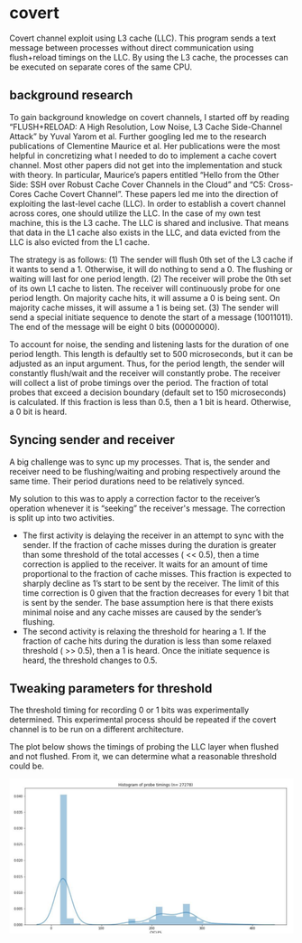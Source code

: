 # covert 

Covert channel exploit using L3 cache (LLC).  This program sends a text message between processes without direct communication using flush+reload timings on the LLC.  By using the L3 cache, the processes can be executed on separate cores of the same CPU.  


## background research 
To gain background knowledge on covert channels, I started off by reading “FLUSH+RELOAD: A High Resolution, Low Noise, L3 Cache Side-Channel Attack” by Yuval Yarom et al. Further googling led me to the research publications of Clementine Maurice et al. Her publications were the most helpful in concretizing what I needed to do to implement a cache covert channel. Most other papers did not get into the implementation and stuck with theory. In particular, Maurice’s papers entitled “Hello from the Other Side: SSH over Robust Cache Cover Channels in the Cloud” and “C5: Cross-Cores Cache Covert Channel”. These papers led me into the direction of exploiting the last-level cache (LLC). In order to establish a covert channel across cores, one should utilize the LLC. In the case of my own test machine, this is the L3 cache. The LLC is shared and inclusive.  That means that data in the L1 cache also exists in the LLC, and data evicted from the LLC is also evicted from the L1 cache.  


The strategy is as follows:
(1) The sender will flush 0th set of the L3 cache if it wants to send a 1. Otherwise, it will do nothing to send a 0. The flushing or waiting will last for one period length.
(2) The receiver will probe the 0th set of its own L1 cache to listen. The receiver will continuously probe for one period length. On majority cache hits, it will assume a 0 is being sent. On majority cache misses, it
will assume a 1 is being set.
(3) The sender will send a special initiate sequence to denote the start of a message (10011011). The end of the message will be eight 0 bits (00000000).


To account for noise, the sending and listening lasts for the duration of one period length. This length is defaultly set to 500 microseconds, but it can be adjusted as an input argument. Thus, for the period length, the sender will constantly flush/wait and the receiver will constantly probe. The receiver will collect a list of probe timings over the period. The fraction of total probes that exceed a decision boundary (default set to 150 microseconds) is calculated. If this fraction is less than 0.5, then a 1 bit is heard. Otherwise, a 0 bit is heard.

## Syncing sender and receiver 

A big challenge was to sync up my processes. That is, the sender and receiver
need to be flushing/waiting and probing respectively around the same time. Their period durations need to be relatively synced.

My solution to this was to apply a correction factor to the receiver’s operation whenever it is “seeking” the receiver's message. The correction is split up into two activities.
+ The first activity is delaying the receiver in an attempt to sync with the sender. If the fraction of cache misses during the duration is greater than some threshold of the total accesses ( << 0.5), then a time correction is applied to the receiver. It waits for an amount of time proportional to the fraction of cache misses. This fraction is expected to sharply decline as 1’s start to be sent by the receiver. The limit of this time correction is 0 given that the fraction decreases for every 1 bit that is sent by the sender. The
base assumption here is that there exists minimal noise and any cache misses are caused by the sender’s flushing.
+ The second activity is relaxing the threshold for hearing a 1. If the fraction of cache hits during the duration is less than some relaxed threshold ( >> 0.5), then a 1 is heard. Once the initiate sequence is heard, the threshold changes to 0.5.


## Tweaking parameters for threshold 

The threshold timing for recording 0 or 1 bits was experimentally determined.  This experimental process should be repeated if the covert channel is to be run on a different architecture.  

The plot below shows the timings of probing the LLC layer when flushed and not flushed.  From it, we can determine what a reasonable threshold could be.  

![timings](images/probe-timings.png)


